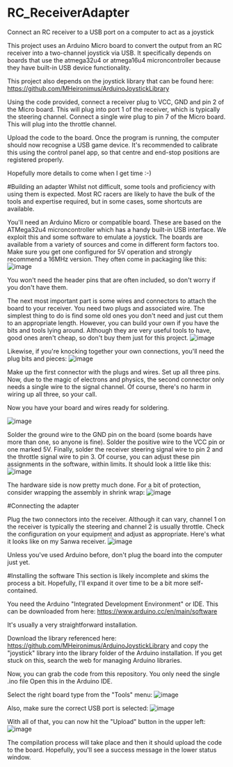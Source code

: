 # RC_ReceiverAdapter
Connect an RC receiver to a USB port on a computer to act as a joystick

This project uses an Arduino Micro board to convert the output from an RC receiver into a two-channel joystick via USB.
It specifically depends on boards that use the atmega32u4 or atmega16u4 microncontroller because they have built-in USB device functionality.

This project also depends on the joystick library that can be found here: https://github.com/MHeironimus/ArduinoJoystickLibrary

Using the code provided, connect a receiver plug to VCC, GND and pin 2 of the Micro board. This will plug into port 1 of the receiver, which is typically the steering channel. Connect a single wire plug to pin 7 of the Micro board. This will plug into the throttle channel.

Upload the code to the board. Once the program is running, the computer should now recognise a USB game device. It's recommended to calibrate this using the control panel app, so that centre and end-stop positions are registered properly.

Hopefully more details to come when I get time :-)

#Building an adapter
Whilst not difficult, some tools and proficiency with using them is expected. Most RC racers are likely to have the bulk of the tools and expertise required, but in some cases, some shortcuts are available.

You'll need an Arduino Micro or compatible board. These are based on the ATMega32u4 microncontroller which has a handy built-in USB interface. We exploit this and some software to emulate a joystick. The boards are available from a variety of sources and come in different form factors too. Make sure you get one configured for 5V operation and strongly recommend a 16MHz version. They often come in packaging like this:
![image](https://github.com/grandaspanna/RC_ReceiverAdapter/blob/master/images/IMG_3786.JPG )

You won't need the header pins that are often included, so don't worry if you don't have them.

The next most important part is some wires and connectors to attach the board to your receiver. You need two plugs and associated wire.
The simplest thing to do is find some old ones you don't need and just cut them to an appropriate length. However, you can build your own if you have the bits and tools lying around. Although they are very useful tools to have, good ones aren't cheap, so don't buy them just for this project.
![image](https://github.com/grandaspanna/RC_ReceiverAdapter/blob/master/images/IMG_3788.JPG )

Likewise, if you're knocking together your own connections, you'll need the plug bits and pieces:
![image](https://github.com/grandaspanna/RC_ReceiverAdapter/blob/master/images/IMG_3789.JPG )

Make up the first connector with the plugs and wires. Set up all three pins. Now, due to the magic of electrons and physics, the second connector only needs a single wire to the signal channel. Of course, there's no harm in wiring up all three, so your call.

Now you have your board and wires ready for soldering.

![image](https://github.com/grandaspanna/RC_ReceiverAdapter/blob/master/images/IMG_3791.JPG )

Solder the ground wire to the GND pin on the board (some boards have more than one, so anyone is fine). Solder the positive wire to the VCC pin or one marked 5V. Finally, solder the receiver steering signal wire to pin 2 and the throttle signal wire to pin 3. Of course, you can adjust these pin assignments in the software, within limits. It should look a little like this:
![image](https://github.com/grandaspanna/RC_ReceiverAdapter/blob/master/images/IMG_3792.JPG )

The hardware side is now pretty much done. For a bit of protection, consider wrapping the assembly in shrink wrap:
![image](https://github.com/grandaspanna/RC_ReceiverAdapter/blob/master/images/IMG_3796.JPG )

#Connecting the adapter

Plug the two connectors into the receiver. Although it can vary, channel 1 on the receiver is typically the steering and channel 2 is usually throttle. Check the configuration on your equipment and adjust as appropriate. Here's what it looks like on my Sanwa receiver.
![image](https://github.com/grandaspanna/RC_ReceiverAdapter/blob/master/images/IMG_3793.JPG )

Unless you've used Arduino before, don't plug the board into the computer just yet.

#Installing the software
This section is likely incomplete and skims the process a bit. Hopefully, I'll expand it over time to be a bit more self-contained.

You need the Arduino "Integrated Development Environment" or IDE. This can be downloaded from here:
https://www.arduino.cc/en/main/software

It's usually a very straightforward installation.

Download the library referenced here: https://github.com/MHeironimus/ArduinoJoystickLibrary and copy the "joystick" library into the library folder of the Arduino installation. If you get stuck on this, search the web for managing Arduino libraries.

Now, you can grab the code from this repository. You only need the single .ino file Open this in the Arduino IDE.

Select the right board type from the "Tools" menu:
![image](https://github.com/grandaspanna/RC_ReceiverAdapter/blob/master/images/Screenshot%20(47).png )

Also, make sure the correct USB port is selected:
![image](https://github.com/grandaspanna/RC_ReceiverAdapter/blob/master/images/Screenshot%20(48).png )

With all of that, you can now hit the "Upload" button in the upper left:
![image](https://github.com/grandaspanna/RC_ReceiverAdapter/blob/master/images/Screenshot%20(49).png )

The compilation process will take place and then it should upload the code to the board. Hopefully, you'll see a success message in the lower status window.



